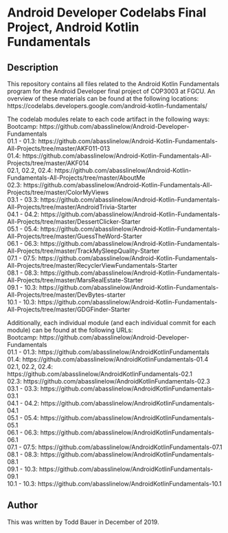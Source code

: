 # Android Developer Codelabs Final Project, Android Kotlin Fundamentals

## Description
<p>This repository contains all files related to the Android Kotlin Fundamentals program for the Android Developer final project of COP3003 at FGCU. An overview of these materials can be found at the following locations:<br>
https://codelabs.developers.google.com/android-kotlin-fundamentals/
</p>
<p>
The codelab modules relate to each code artifact in the following ways:<br>
Bootcamp: https://github.com/abasslinelow/Android-Developer-Fundamentals<br>
01.1 - 01.3: https://github.com/abasslinelow/Android-Kotlin-Fundamentals-All-Projects/tree/master/AKF011-013<br>
01.4: https://github.com/abasslinelow/Android-Kotlin-Fundamentals-All-Projects/tree/master/AKF014<br>
02.1, 02.2, 02.4: https://github.com/abasslinelow/Android-Kotlin-Fundamentals-All-Projects/tree/master/AboutMe<br>
02.3: https://github.com/abasslinelow/Android-Kotlin-Fundamentals-All-Projects/tree/master/ColorMyViews<br>
03.1 - 03.3: https://github.com/abasslinelow/Android-Kotlin-Fundamentals-All-Projects/tree/master/AndroidTrivia-Starter<br>
04.1 - 04.2: https://github.com/abasslinelow/Android-Kotlin-Fundamentals-All-Projects/tree/master/DessertClicker-Starter<br>
05.1 - 05.4: https://github.com/abasslinelow/Android-Kotlin-Fundamentals-All-Projects/tree/master/GuessTheWord-Starter<br>
06.1 - 06.3: https://github.com/abasslinelow/Android-Kotlin-Fundamentals-All-Projects/tree/master/TrackMySleepQuality-Starter<br>
07.1 - 07.5: https://github.com/abasslinelow/Android-Kotlin-Fundamentals-All-Projects/tree/master/RecyclerViewFundamentals-Starter<br>
08.1 - 08.3: https://github.com/abasslinelow/Android-Kotlin-Fundamentals-All-Projects/tree/master/MarsRealEstate-Starter<br>
09.1 - 10.3: https://github.com/abasslinelow/Android-Kotlin-Fundamentals-All-Projects/tree/master/DevBytes-starter<br>
10.1 - 10.3: https://github.com/abasslinelow/Android-Kotlin-Fundamentals-All-Projects/tree/master/GDGFinder-Starter<br>
</p>
<p>
Additionally, each individual module (and each individual commit for each module) can be found at the following URLs:<br>
Bootcamp: https://github.com/abasslinelow/Android-Developer-Fundamentals<br>
01.1 - 01.3: https://github.com/abasslinelow/AndroidKotlinFundamentals<br>
01.4: https://github.com/abasslinelow/AndroidKotlinFundamentals-01.4<br>
02.1, 02.2, 02.4: https://github.com/abasslinelow/AndroidKotlinFundamentals-02.1<br>
02.3: https://github.com/abasslinelow/AndroidKotlinFundamentals-02.3<br>
03.1 - 03.3: https://github.com/abasslinelow/AndroidKotlinFundamentals-03.1<br>
04.1 - 04.2: https://github.com/abasslinelow/AndroidKotlinFundamentals-04.1<br>
05.1 - 05.4: https://github.com/abasslinelow/AndroidKotlinFundamentals-05.1<br>
06.1 - 06.3: https://github.com/abasslinelow/AndroidKotlinFundamentals-06.1<br>
07.1 - 07.5: https://github.com/abasslinelow/AndroidKotlinFundamentals-07.1<br>
08.1 - 08.3: https://github.com/abasslinelow/AndroidKotlinFundamentals-08.1<br>
09.1 - 10.3: https://github.com/abasslinelow/AndroidKotlinFundamentals-09.1<br>
10.1 - 10.3: https://github.com/abasslinelow/AndroidKotlinFundamentals-10.1<br>
</p>

## Author
This was written by Todd Bauer in December of 2019.
